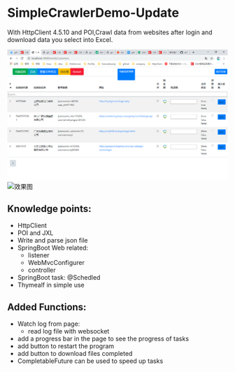 # SimpleCrawlerDemo-Update
With HttpClient 4.5.10 and POI,Crawl data from websites after login and download data you select into Excel.

![效果图](https://github.com/eli719/crawler/blob/master/example.png)
![效果图](https://cdn.jsdelivr.net/gh/eli719/crawler/video.gif)

## Knowledge points:
  - HttpClient
  - POI and JXL
  - Write and parse json file
  - SpringBoot Web related: 
    - listener 
    - WebMvcConfigurer 
    - controller
  - SpringBoot task: @Schedled
 - Thymealf in simple use

## Added Functions:

- Watch log from page:
  -  read log file with websocket
- add a progress bar in the page to see the progress of tasks
- add button to restart the program 
- add button to download files completed
- CompletableFuture can be used to speed up tasks

